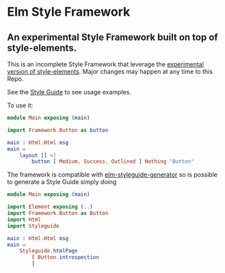 # Elm Style Framework

## An experimental Style Framework built on top of style-elements.

This is an incomplete Style Framework that leverage the [experimental version of style-elements](http://package.elm-lang.org/packages/mdgriffith/stylish-elephants/4.0.0). Major changes may happen at any time to this Repo.

See the [Style Guide](https://lucamug.github.io/elm-style-framework/) to see usage examples.

To use it:

```elm
module Main exposing (main)

import Framework.Button as button

main : Html.Html msg
main =
    layout [] <|
        button [ Medium, Success, Outlined ] Nothing "Button"
```

The framework is compatible with [elm-styleguide-generator](http://package.elm-lang.org/packages/lucamug/elm-styleguide-generator/latest) so is possible to generate a Style Guide simply doing

```elm
module Main exposing (main)

import Element exposing (..)
import Framework.Button as Button
import Html
import Styleguide

main : Html.Html msg
main =
    Styleguide.htmlPage
        [ Button.introspection
        ]
```
